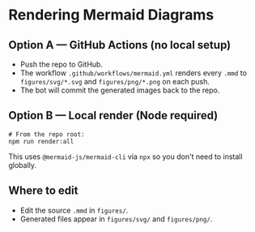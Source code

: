 # Rendering Mermaid Diagrams

## Option A — GitHub Actions (no local setup)
- Push the repo to GitHub.
- The workflow `.github/workflows/mermaid.yml` renders every `.mmd` to `figures/svg/*.svg` and `figures/png/*.png` on each push.
- The bot will commit the generated images back to the repo.

## Option B — Local render (Node required)
```
# From the repo root:
npm run render:all
```
This uses `@mermaid-js/mermaid-cli` via `npx` so you don't need to install globally.

## Where to edit
- Edit the source `.mmd` in `figures/`.
- Generated files appear in `figures/svg/` and `figures/png/`.
